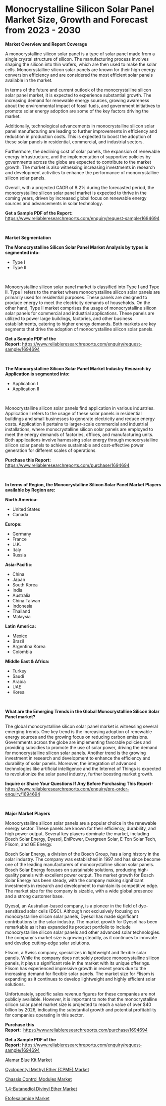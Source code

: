 <p><h1>Monocrystalline Silicon Solar Panel Market Size, Growth and Forecast from 2023 - 2030</h1></p><p><strong>Market Overview and Report Coverage</strong></p>
<p><p>A monocrystalline silicon solar panel is a type of solar panel made from a single crystal structure of silicon. The manufacturing process involves shaping the silicon into thin wafers, which are then used to make the solar cells. Monocrystalline silicon solar panels are known for their high energy conversion efficiency and are considered the most efficient solar panels available in the market.</p><p>In terms of the future and current outlook of the monocrystalline silicon solar panel market, it is expected to experience substantial growth. The increasing demand for renewable energy sources, growing awareness about the environmental impact of fossil fuels, and government initiatives to promote solar energy adoption are some of the key factors driving the market.</p><p>Additionally, technological advancements in monocrystalline silicon solar panel manufacturing are leading to further improvements in efficiency and reduction in production costs. This is expected to boost the adoption of these solar panels in residential, commercial, and industrial sectors.</p><p>Furthermore, the declining cost of solar panels, the expansion of renewable energy infrastructure, and the implementation of supportive policies by governments across the globe are expected to contribute to the market growth. The market is also witnessing increasing investments in research and development activities to enhance the performance of monocrystalline silicon solar panels.</p><p>Overall, with a projected CAGR of 8.2% during the forecasted period, the monocrystalline silicon solar panel market is expected to thrive in the coming years, driven by increased global focus on renewable energy sources and advancements in solar technology.</p></p>
<p><strong>Get a Sample PDF of the Report:</strong> <a href="https://www.reliableresearchreports.com/enquiry/request-sample/1694694">https://www.reliableresearchreports.com/enquiry/request-sample/1694694</a></p>
<p>&nbsp;</p>
<p><strong>Market Segmentation</strong></p>
<p><strong>The Monocrystalline Silicon Solar Panel Market Analysis by types is segmented into:</strong></p>
<p><ul><li>Type I</li><li>Type II</li></ul></p>
<p>&nbsp;</p>
<p><p>Monocrystalline silicon solar panel market is classified into Type I and Type II. Type I refers to the market where monocrystalline silicon solar panels are primarily used for residential purposes. These panels are designed to produce energy to meet the electricity demands of households. On the other hand, Type II market comprises the usage of monocrystalline silicon solar panels for commercial and industrial applications. These panels are utilized to power large buildings, factories, and other business establishments, catering to higher energy demands. Both markets are key segments that drive the adoption of monocrystalline silicon solar panels.</p></p>
<p><strong>Get a Sample PDF of the Report:</strong>&nbsp;<a href="https://www.reliableresearchreports.com/enquiry/request-sample/1694694">https://www.reliableresearchreports.com/enquiry/request-sample/1694694</a></p>
<p>&nbsp;</p>
<p><strong>The Monocrystalline Silicon Solar Panel Market Industry Research by Application is segmented into:</strong></p>
<p><ul><li>Application I</li><li>Application II</li></ul></p>
<p>&nbsp;</p>
<p><p>Monocrystalline silicon solar panels find application in various industries. Application I refers to the usage of these solar panels in residential buildings and small businesses to generate electricity and reduce energy costs. Application II pertains to larger-scale commercial and industrial installations, where monocrystalline silicon solar panels are employed to meet the energy demands of factories, offices, and manufacturing units. Both applications involve harnessing solar energy through monocrystalline silicon solar panels to achieve sustainable and cost-effective power generation for different scales of operations.</p></p>
<p><strong>Purchase this Report:</strong>&nbsp; <a href="https://www.reliableresearchreports.com/purchase/1694694">https://www.reliableresearchreports.com/purchase/1694694</a></p>
<p>&nbsp;</p>
<p><strong>In terms of Region, the Monocrystalline Silicon Solar Panel Market Players available by Region are:</strong></p>
<p>
    <p> <strong> North America: </strong>
        <ul>
            <li>United States</li>
            <li>Canada</li>
        </ul>
        </p> 
    <p> <strong> Europe: </strong>
        <ul>
            <li>Germany</li>
            <li>France</li>
            <li>U.K.</li>
            <li>Italy</li>
            <li>Russia</li>
        </ul>
        </p> 
    <p> <strong> Asia-Pacific: </strong>
        <ul>
            <li>China</li>
            <li>Japan</li>
            <li>South Korea</li>
            <li>India</li>
            <li>Australia</li>
            <li>China Taiwan</li>
            <li>Indonesia</li>
            <li>Thailand</li>
            <li>Malaysia</li>
        </ul>
        </p> 
    <p> <strong> Latin America: </strong>
        <ul>
            <li>Mexico</li>
            <li>Brazil</li>
            <li>Argentina Korea</li>
            <li>Colombia</li>
        </ul>
        </p> 
    <p> <strong> Middle East & Africa: </strong>
        <ul>
            <li>Turkey</li>
            <li>Saudi</li>
            <li>Arabia</li>
            <li>UAE</li>
            <li>Korea</li>
        </ul>
    </p>
    </p>
<p>&nbsp;</p>
<p><strong>What are the Emerging Trends in the Global Monocrystalline Silicon Solar Panel market?</strong></p>
<p><p>The global monocrystalline silicon solar panel market is witnessing several emerging trends. One key trend is the increasing adoption of renewable energy sources and the growing focus on reducing carbon emissions. Governments across the globe are implementing favorable policies and providing subsidies to promote the use of solar power, driving the demand for monocrystalline silicon solar panels. Another trend is the growing investment in research and development to enhance the efficiency and durability of solar panels. Moreover, the integration of advanced technologies like artificial intelligence and the Internet of Things is expected to revolutionize the solar panel industry, further boosting market growth.</p></p>
<p><strong>Inquire or Share Your Questions If Any Before Purchasing This Report</strong>- <a href="https://www.reliableresearchreports.com/enquiry/pre-order-enquiry/1694694">https://www.reliableresearchreports.com/enquiry/pre-order-enquiry/1694694</a></p>
<p>&nbsp;</p>
<p><strong>Major Market Players</strong></p>
<p><p>Monocrystalline silicon solar panels are a popular choice in the renewable energy sector. These panels are known for their efficiency, durability, and high power output. Several key players dominate the market, including Bosch Solar Energy, Dyesol, EniPower, Evergreen Solar, E-Ton Solar Tech, Flisom, and GE Energy. </p><p>Bosch Solar Energy, a division of the Bosch Group, has a long history in the solar industry. The company was established in 1997 and has since become one of the leading manufacturers of monocrystalline silicon solar panels. Bosch Solar Energy focuses on sustainable solutions, producing high-quality panels with excellent power output. The market growth for Bosch Solar Energy has been steady, with the company making significant investments in research and development to maintain its competitive edge. The market size for the company is sizable, with a wide global presence and a strong customer base.</p><p>Dyesol, an Australian-based company, is a pioneer in the field of dye-sensitized solar cells (DSC). Although not exclusively focusing on monocrystalline silicon solar panels, Dyesol has made significant contributions to the solar industry. The market growth for Dyesol has been remarkable as it has expanded its product portfolio to include monocrystalline silicon solar panels and other advanced solar technologies. The company's market size is growing steadily, as it continues to innovate and develop cutting-edge solar solutions.</p><p>Flisom, a Swiss company, specializes in lightweight and flexible solar panels. While the company does not solely produce monocrystalline silicon panels, it plays a significant role in the market with its unique offerings. Flisom has experienced impressive growth in recent years due to the increasing demand for flexible solar panels. The market size for Flisom is expanding as it continues to develop lightweight and highly efficient solar solutions.</p><p>Unfortunately, specific sales revenue figures for these companies are not publicly available. However, it is important to note that the monocrystalline silicon solar panel market size is projected to reach a value of over $40 billion by 2026, indicating the substantial growth and potential profitability for companies operating in this sector.</p></p>
<p><strong>Purchase this Report:</strong>&nbsp;&nbsp;<a href="https://www.reliableresearchreports.com/purchase/1694694">https://www.reliableresearchreports.com/purchase/1694694</a></p>
<p></p>
<p><strong>Get a Sample PDF of the Report:</strong>&nbsp;<a href="https://www.reliableresearchreports.com/enquiry/request-sample/1694694">https://www.reliableresearchreports.com/enquiry/request-sample/1694694</a></p>
<p><p><a href="https://github.com/Paul14Anderson63/Market-Research-Report-List-1/blob/main/alamar-blue-kit-market.md">Alamar Blue Kit Market</a></p><p><a href="https://www.linkedin.com/pulse/cyclopentyl-methyl-ether-cpme-market-research-report-provides/">Cyclopentyl Methyl Ether (CPME) Market</a></p><p><a href="https://github.com/dringals/Market-Research-Report-List-1/blob/main/chassis-control-modules-market.md">Chassis Control Modules Market</a></p><p><a href="https://www.linkedin.com/pulse/14-butanediol-divinyl-ether-market-size-2023-2030/">1,4-Butanediol Divinyl Ether Market</a></p><p><a href="https://www.linkedin.com/pulse/etofesalamide-market-size-share-global-analysis-report/">Etofesalamide Market</a></p></p>